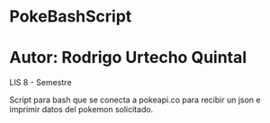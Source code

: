 # PokeBashScript
# Autor: Rodrigo Urtecho Quintal
LIS 8 - Semestre

Script para bash que se conecta a pokeapi.co para recibir un json e imprimir datos del pokemon solicitado.
